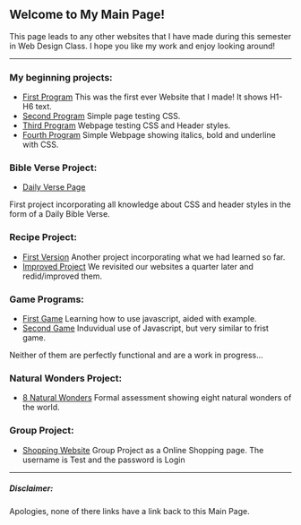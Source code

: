 ## Welcome to My Main Page!

This page leads to any other websites that I have made during this semester in Web Design Class.
I hope you like my work and enjoy looking around!

---

### My beginning projects:
- [First Program](https://mickybee18.github.io/Beginning%20Programs/prg1.htm)
This was the first ever Website that I made! It shows H1-H6 text.
- [Second Program](https://mickybee18.github.io/Beginning%20Programs/prg2.htm)
Simple page testing CSS.
- [Third Program](https://mickybee18.github.io/Beginning%20Programs/prg3.htm)
Webpage testing CSS and Header styles.
- [Fourth Program](https://mickybee18.github.io/Beginning%20Programs/prg4.htm)
Simple Webpage showing italics, bold and underline with CSS.

### Bible Verse Project:
- [Daily Verse Page](https://mickybee18.github.io/Verse/Bible%20Verse.html)

First project incorporating all knowledge about CSS and header styles in the form of a Daily Bible Verse.

### Recipe Project:
- [First Version](https://mickybee18.github.io/recipe/Project%201/Smoothie%20Recipie.htm)
Another project incorporating what we had learned so far.
- [Improved Project](https://mickybee18.github.io/recipe/Smoothie.html)
We revisited our websites a quarter later and redid/improved them.

### Game Programs:
- [First Game](https://mickybee18.github.io/Game%20Project/clicker.html)
Learning how to use javascript, aided with example.
- [Second Game](https://mickybee18.github.io/Game%20Project/clicker2.html)
Induvidual use of Javascript, but very similar to frist game.

Neither of them are perfectly functional and are a work in progress...

### Natural Wonders Project:
- [8 Natural Wonders](https://mickybee18.github.io/Natural/7%20Natural%20Wonders.html)
Formal assessment showing eight natural wonders of the world.

### Group Project:
- [Shopping Website](https://mickybee18.github.io/q1/1.%20Login%20Page/login-page)
Group Project as a Online Shopping page. The username is Test and the password is Login

---

##### Disclaimer: 
Apologies, none of there links have a link back to this Main Page.

